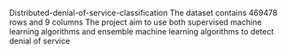 Distributed-denial-of-service-classification
The dataset contains 469478 rows and 9 columns 
The project aim to use both supervised machine learning algorithms and ensemble machine learning algorithms to detect denial of service 
